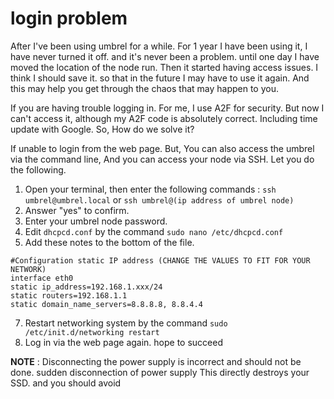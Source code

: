 # login problem

After I've been using umbrel for a while. For 1 year I have been using it, I have never turned it off. and it's never been a problem. until one day I have moved the location of the node run. Then it started having access issues. I think I should save it. so that in the future I may have to use it again. And this may help you get through the chaos that may happen to you.

If you are having trouble logging in. For me, I use A2F for security. But now I can't access it, although my A2F code is absolutely correct. Including time update with Google. So, How do we solve it?

If unable to login from the web page. But, You can also access the umbrel via the command line, And you can access your node via SSH. Let you do the following.

1. Open your terminal, then enter the following commands : `ssh umbrel@umbrel.local` or `ssh umbrel@(ip address of umbrel node)`
2. Answer "yes" to confirm.
3. Enter your umbrel node password.
4. Edit `dhcpcd.conf` by the command `sudo nano /etc/dhcpcd.conf`
6. Add these notes to the bottom of the file.

~~~
#Configuration static IP address (CHANGE THE VALUES TO FIT FOR YOUR NETWORK)
interface eth0
static ip_address=192.168.1.xxx/24
static routers=192.168.1.1
static domain_name_servers=8.8.8.8, 8.8.4.4
~~~

7. Restart networking system by the command `sudo /etc/init.d/networking restart`
8. Log in via the web page again. hope to succeed

**NOTE** : Disconnecting the power supply is incorrect and should not be done. sudden disconnection of power supply This directly destroys your SSD. and you should avoid

